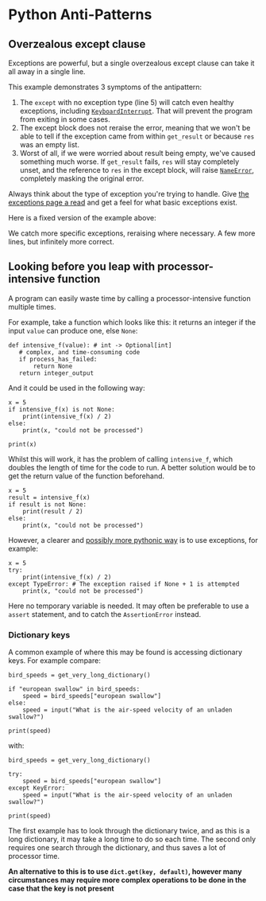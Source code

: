 # Python Anti-Patterns




## Overzealous except clause


Exceptions are powerful, but a single overzealous except clause can take it all away in a single line.

This example demonstrates 3 symptoms of the antipattern:

1. The `except` with no exception type (line 5) will catch even healthy exceptions, including [`KeyboardInterrupt`](https://docs.python.org/2/library/exceptions.html#exceptions.KeyboardInterrupt). That will prevent the program from exiting in some cases.
1. The except block does not reraise the error, meaning that we won't be able to tell if the exception came from within `get_result` or because `res` was an empty list.
1. Worst of all, if we were worried about result being empty, we've caused something much worse. If `get_result` fails, `res` will stay completely unset, and the reference to `res` in the except block, will raise [`NameError`](https://docs.python.org/2/library/exceptions.html#exceptions.NameError), completely masking the original error.

Always think about the type of exception you're trying to handle. Give [the exceptions page a read](https://docs.python.org/2/library/exceptions.html) and get a feel for what basic exceptions exist.

Here is a fixed version of the example above:

We catch more specific exceptions, reraising where necessary. A few more lines, but infinitely more correct.



## Looking before you leap with processor-intensive function


A program can easily waste time by calling a processor-intensive function multiple times.

For example, take a function which looks like this: it returns an integer if the input `value` can produce one, else `None`:

```
def intensive_f(value): # int -> Optional[int]
   # complex, and time-consuming code
   if process_has_failed:
       return None
   return integer_output

```

And it could be used in the following way:

```
x = 5
if intensive_f(x) is not None:
    print(intensive_f(x) / 2)
else:
    print(x, "could not be processed")

print(x)

```

Whilst this will work, it has the problem of calling `intensive_f`, which doubles the length of time for the code to run. A better solution would be to get the return value of the function beforehand.

```
x = 5
result = intensive_f(x)
if result is not None:
    print(result / 2)
else:
    print(x, "could not be processed")

```

However, a clearer and [possibly more pythonic way](https://docs.python.org/3/glossary.html#term-eafp) is to use exceptions, for example:

```
x = 5
try:
    print(intensive_f(x) / 2)
except TypeError: # The exception raised if None + 1 is attempted
    print(x, "could not be processed")

```

Here no temporary variable is needed. It may often be preferable to use a `assert` statement, and to catch the `AssertionError` instead.

### Dictionary keys

A common example of where this may be found is accessing dictionary keys. For example compare:

```
bird_speeds = get_very_long_dictionary()

if "european swallow" in bird_speeds:
    speed = bird_speeds["european swallow"]
else:
    speed = input("What is the air-speed velocity of an unladen swallow?")

print(speed)

```

with:

```
bird_speeds = get_very_long_dictionary()

try:
    speed = bird_speeds["european swallow"]
except KeyError:
    speed = input("What is the air-speed velocity of an unladen swallow?")

print(speed)

```

The first example has to look through the dictionary twice, and as this is a long dictionary, it may take a long time to do so each time. The second only requires one search through the dictionary, and thus saves a lot of processor time.

**An alternative to this is to use `dict.get(key, default)`, however many circumstances may require more complex operations to be done in the case that the key is not present**

